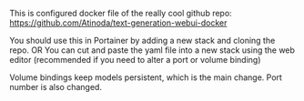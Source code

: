 This is configured docker file of the really cool github repo: https://github.com/Atinoda/text-generation-webui-docker

You should use this in Portainer by adding a new stack and cloning the repo. OR You can cut and paste the yaml file into a new stack using the web editor (recommended if you need to alter a port or volume binding)

Volume bindings keep models persistent, which is the main change. Port number is also changed.
